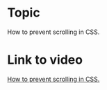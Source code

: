 # Topic
How to prevent scrolling in CSS.

# Link to video
[How to prevent scrolling in CSS.](https://youtu.be/YrKu_mOAq6w)


